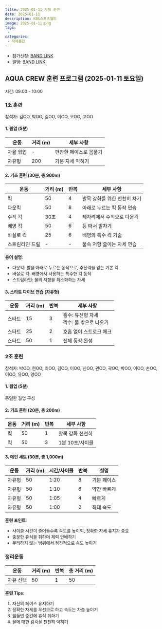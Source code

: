 ```yaml
---
title: 2025-01-11 자체 훈련
date: 2025-01-11
description: KBS스포츠월드
image: 2025-01-11.png
tags:
 - 
categories:
 - 자체훈련
---
```


- 참가신청: [BAND LINK](https://band.us/band/93484357/schedule/4%2F93484357%2F569691056%2F19700101)
- 앨범: [BAND LINK](https://band.us/band/93484357/album/84275067)


## AQUA CREW 훈련 프로그램 (2025-01-11 토요일)
시간: 09:00 - 10:00

### 1조 훈련
참석자: 김OO, 박OO, 김OO, 이OO, 오OO, 고OO

#### 1. 웜업 (5분)
| 운동 | 거리 (m) | 세부 사항 |
|------|----------|-----------|
| 자율 웜업 | - | 편안한 페이스로 몸풀기 |
| 자유형 | 200 | 기본 자세 익히기 |

#### 2. 기초 훈련 (30분, 총 900m)
| 운동 | 거리 (m) | 반복 | 세부 사항 |
|------|----------|------|-----------|
| 킥 | 50 | 4 | 발목 강화를 위한 천천히 차기 |
| 다운킥 | 50 | 8 | 아래로 누르는 킥 동작 연습 |
| 수직 킥 | 30초 | 4 | 제자리에서 수직으로 다운킥 |
| 배영 킥 | 50 | 6 | 등 떠서 발차기 |
| 바살로 킥 | 25 | 6 | 배영의 특수 킥 기술 |
| 스트림라인 드릴 | - | - | 물속 저항 줄이는 자세 연습 |

**용어 설명**:
- 다운킥: 발을 아래로 누르는 동작으로, 추진력을 얻는 기본 킥
- 바살로 킥: 배영에서 사용하는 특수한 킥 동작
- 스트림라인: 물의 저항을 최소화하는 자세

#### 3. 스타트 다이브 연습 (자유형)
| 운동 | 거리 (m) | 반복 | 세부 사항 |
|------|----------|------|-----------|
| 스타트 | 15 | 3 | 홀수: 유선형 자세<br>짝수: 물 밖으로 나오기 |
| 스타트 | 25 | 2 | 호흡 없이 스트로크 체크 |
| 스타트 | 50 | 1 | 전체 동작 완성 |

### 2조 훈련
참석자: 박OO, 현OO, 최OO, 김OO, 이OO, 신OO, 권OO, 곽OO, 박OO, 이OO, 손OO, 이OO, 유OO, 양OO

#### 1. 웜업 (5분)
동일한 웜업 구성

#### 2. 기초 훈련 (20분, 총 200m)
| 운동 | 거리 (m) | 반복 | 세부 사항 |
|------|----------|------|-----------|
| 킥 | 50 | 1 | 발목 강화 천천히 |
| 킥 | 50 | 3 | 1분 10초/사이클 |

#### 3. 메인 세트 (30분, 총 1,000m)
| 운동 | 거리 (m) | 시간/사이클 | 반복 | 설명 |
|------|----------|-------------|------|------|
| 자유형 | 50 | 1:20 | 8 | 기본 페이스 |
| 자유형 | 50 | 1:10 | 6 | 약간 빠르게 |
| 자유형 | 50 | 1:05 | 4 | 빠르게 |
| 자유형 | 50 | 1:00 | 2 | 최대 속도 |

**훈련 포인트**:
- 사이클 시간이 줄어들수록 속도를 높이되, 정확한 자세 유지가 중요
- 충분한 휴식을 취하며 체력 안배하기
- 무리하지 않는 범위에서 점진적으로 속도 높이기

### 정리운동
| 운동 | 거리 (m) | 반복 | 총 거리 (m) |
|------|----------|------|-------------|
| 자유 선택 | 50 | 1 | 50 |

**훈련 Tips**:
1. 자신의 페이스 유지하기
2. 정확한 자세를 우선으로 하고 속도는 차츰 높이기
3. 힘들면 중간에 휴식 취하기
4. 물에 대한 감각을 천천히 익히기